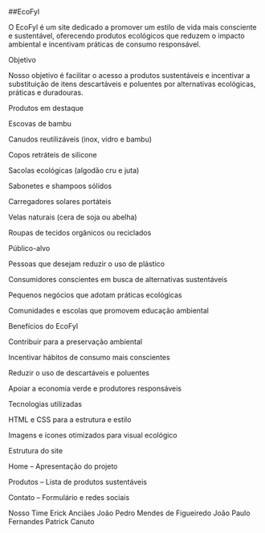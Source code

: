 ##EcoFyl

O EcoFyl é um site dedicado a promover um estilo de vida mais consciente e sustentável, oferecendo produtos ecológicos que reduzem o impacto ambiental e incentivam práticas de consumo responsável.

Objetivo

Nosso objetivo é facilitar o acesso a produtos sustentáveis e incentivar a substituição de itens descartáveis e poluentes por alternativas ecológicas, práticas e duradouras.

Produtos em destaque

Escovas de bambu

Canudos reutilizáveis (inox, vidro e bambu)

Copos retráteis de silicone

Sacolas ecológicas (algodão cru e juta)

Sabonetes e shampoos sólidos

Carregadores solares portáteis

Velas naturais (cera de soja ou abelha)

Roupas de tecidos orgânicos ou reciclados

Público-alvo

Pessoas que desejam reduzir o uso de plástico

Consumidores conscientes em busca de alternativas sustentáveis

Pequenos negócios que adotam práticas ecológicas

Comunidades e escolas que promovem educação ambiental

Benefícios do EcoFyl

Contribuir para a preservação ambiental

Incentivar hábitos de consumo mais conscientes

Reduzir o uso de descartáveis e poluentes

Apoiar a economia verde e produtores responsáveis

Tecnologias utilizadas

HTML e CSS para a estrutura e estilo

Imagens e ícones otimizados para visual ecológico

Estrutura do site

Home – Apresentação do projeto

Produtos – Lista de produtos sustentáveis

Contato – Formulário e redes sociais

Nosso Time
Erick Anciães
João Pedro Mendes de Figueiredo
João Paulo Fernandes
Patrick Canuto
